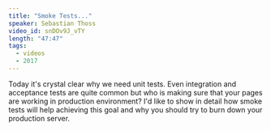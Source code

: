 ```yaml
---
title: "Smoke Tests..."
speaker: Sebastian Thoss
video_id: snDOv9J_vTY
length: "47:47"
tags:
  - videos
  - 2017
---
```


Today it's crystal clear why we need unit tests. Even integration and acceptance tests are quite common but who is making sure that your pages are working in production environment? I'd like to show in detail how smoke tests will help achieving this goal and why you should try to burn down your production server.
